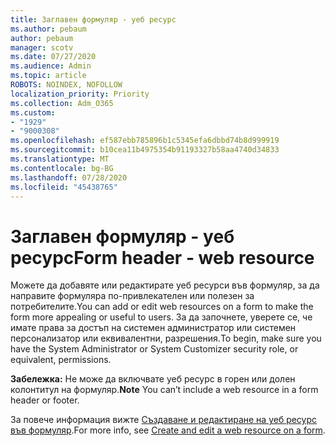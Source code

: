 ```yaml
---
title: Заглавен формуляр - уеб ресурс
ms.author: pebaum
author: pebaum
manager: scotv
ms.date: 07/27/2020
ms.audience: Admin
ms.topic: article
ROBOTS: NOINDEX, NOFOLLOW
localization_priority: Priority
ms.collection: Adm_O365
ms.custom:
- "1929"
- "9000308"
ms.openlocfilehash: ef587ebb785896b1c5345efa6dbbd74b8d999919
ms.sourcegitcommit: b10cea11b4975354b91193327b58aa4740d34833
ms.translationtype: MT
ms.contentlocale: bg-BG
ms.lasthandoff: 07/28/2020
ms.locfileid: "45438765"
---
```

# <a name="form-header---web-resource"></a><span data-ttu-id="63b71-102">Заглавен формуляр - уеб ресурс</span><span class="sxs-lookup"><span data-stu-id="63b71-102">Form header - web resource</span></span>

<span data-ttu-id="63b71-103">Можете да добавяте или редактирате уеб ресурси във формуляр, за да направите формуляра по-привлекателен или полезен за потребителите.</span><span class="sxs-lookup"><span data-stu-id="63b71-103">You can add or edit web resources on a form to make the form more appealing or useful to users.</span></span> <span data-ttu-id="63b71-104">За да започнете, уверете се, че имате права за достъп на системен администратор или системен персонализатор или еквивалентни, разрешения.</span><span class="sxs-lookup"><span data-stu-id="63b71-104">To begin, make sure you have the System Administrator or System Customizer security role, or equivalent, permissions.</span></span>  

<span data-ttu-id="63b71-105">**Забележка:** Не може да включвате уеб ресурс в горен или долен колонтитул на формуляр.</span><span class="sxs-lookup"><span data-stu-id="63b71-105">**Note** You can’t include a web resource in a form header or footer.</span></span>

<span data-ttu-id="63b71-106">За повече информация вижте [Създаване и редактиране на уеб ресурс във формуляр](https://docs.microsoft.com/dynamics365/customer-engagement/customize/create-edit-web-resources#create-and-edit-a-web-resource-on-a-form).</span><span class="sxs-lookup"><span data-stu-id="63b71-106">For more info, see [Create and edit a web resource on a form](https://docs.microsoft.com/dynamics365/customer-engagement/customize/create-edit-web-resources#create-and-edit-a-web-resource-on-a-form).</span></span>
